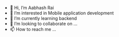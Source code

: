 - 👋 Hi, I’m Aabhash Rai
- 👀 I’m interested in Mobile application development
- 🌱 I’m currently learning backend
- 💞️ I’m looking to collaborate on ...
- 📫 How to reach me ...

<!---
AabhashRai13/AabhashRai13 is a ✨ special ✨ repository because its `README.md` (this file) appears on your GitHub profile.
You can click the Preview link to take a look at your changes.
--->
